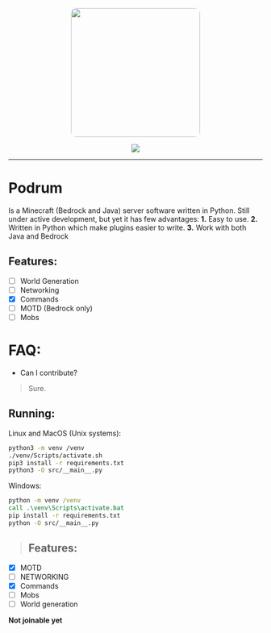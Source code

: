 <p align="center">
  <img width="256" style="border-radius:10px;" height="256" src="https://cdn.discordapp.com/attachments/576826528671858709/766767561681141790/Logo.png">


<div align="center">
    <a href="https://discord.gg/SGWCwd6"><img src="https://img.shields.io/discord/705730982338101280?style=flat-square"/></a>
</div>
<hr/>

# Podrum
Is a Minecraft (Bedrock and Java) server software written in Python.
Still under active development, but yet it has few advantages:
**1.** Easy to use.
**2.** Written in Python which make plugins easier to write.
**3.** Work with both Java and Bedrock

## Features:
 - [ ] World Generation
 - [ ] Networking
 - [x] Commands
 - [ ] MOTD (Bedrock only)
 - [ ] Mobs 

# FAQ:
 - Can I contribute?
 > Sure.

## Running:
Linux and MacOS (Unix systems):
```sh
python3 -m venv /venv
./venv/Scripts/activate.sh
pip3 install -r requirements.txt
python3 -O src/__main__.py
```
Windows:
```bat
python -m venv /venv
call .\venv\Scripts\activate.bat
pip install -r requirements.txt
python -O src/__main__.py
```


> ## Features:
- [x] MOTD
- [ ] NETWORKING
- [x] Commands
- [ ] Mobs
- [ ] World generation

**Not joinable yet**
